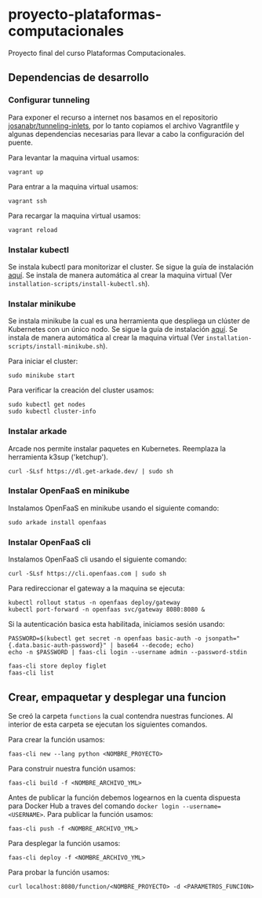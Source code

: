 # proyecto-plataformas-computacionales

Proyecto final del curso Plataformas Computacionales.

## Dependencias de desarrollo

### Configurar tunneling

Para exponer el recurso a internet nos basamos en el repositorio [josanabr/tunneling-inlets](https://github.com/josanabr/tunneling-inlets), por lo tanto copiamos el archivo Vagrantfile y algunas dependencias necesarias para llevar a cabo la configuración del puente.

Para levantar la maquina virtual usamos:
```
vagrant up
```

Para entrar a la maquina virtual usamos:
```
vagrant ssh
```

Para recargar la maquina virtual usamos:
```
vagrant reload
```

### Instalar kubectl

Se instala kubectl para monitorizar el cluster. Se sigue la guía de instalación [aquí](https://kubernetes.io/docs/tasks/tools/install-kubectl/). Se instala de manera automática al crear la maquina virtual (Ver `installation-scripts/install-kubectl.sh`).


### Instalar minikube

Se instala minikube la cual es una herramienta que despliega un clúster de Kubernetes con un único nodo. Se sigue la guía de instalación [aquí](https://kubernetes.io/es/docs/tasks/tools/install-minikube/). Se instala de manera automática al crear la maquina virtual (Ver `installation-scripts/install-minikube.sh`).

Para iniciar el cluster:
```
sudo minikube start
```

Para verificar la creación del cluster usamos:
```
sudo kubectl get nodes
sudo kubectl cluster-info
```

### Instalar arkade

Arcade nos permite instalar paquetes en Kubernetes. Reemplaza la herramienta k3sup ('ketchup'). 

```
curl -SLsf https://dl.get-arkade.dev/ | sudo sh
```

### Instalar OpenFaaS en minikube

Instalamos OpenFaaS en minikube usando el siguiente comando:

```
sudo arkade install openfaas
```

### Instalar OpenFaaS cli

Instalamos OpenFaaS cli usando el siguiente comando:

```
curl -SLsf https://cli.openfaas.com | sudo sh
```

Para redireccionar el gateway a la maquina se ejecuta:

```
kubectl rollout status -n openfaas deploy/gateway
kubectl port-forward -n openfaas svc/gateway 8080:8080 &
```

Si la autenticación basica esta habilitada, iniciamos sesión usando:

```
PASSWORD=$(kubectl get secret -n openfaas basic-auth -o jsonpath="{.data.basic-auth-password}" | base64 --decode; echo)
echo -n $PASSWORD | faas-cli login --username admin --password-stdin

faas-cli store deploy figlet
faas-cli list
```

## Crear, empaquetar y desplegar una funcion

Se creó la carpeta `functions`  la cual contendra nuestras funciones. Al interior de esta carpeta se ejecutan los siguientes comandos. 

Para crear la función usamos:
```
faas-cli new --lang python <NOMBRE_PROYECTO>
```

Para construir nuestra función usamos:
```
faas-cli build -f <NOMBRE_ARCHIVO_YML>
```

Antes de publicar la función debemos logearnos en la cuenta dispuesta para Docker Hub a traves del comando `docker login --username=<USERNAME>`. Para publicar la función usamos:
```
faas-cli push -f <NOMBRE_ARCHIVO_YML>
```

Para desplegar la función usamos:
```
faas-cli deploy -f <NOMBRE_ARCHIVO_YML>
```

Para probar la función usamos:
```
curl localhost:8080/function/<NOMBRE_PROYECTO> -d <PARAMETROS_FUNCION>
```







